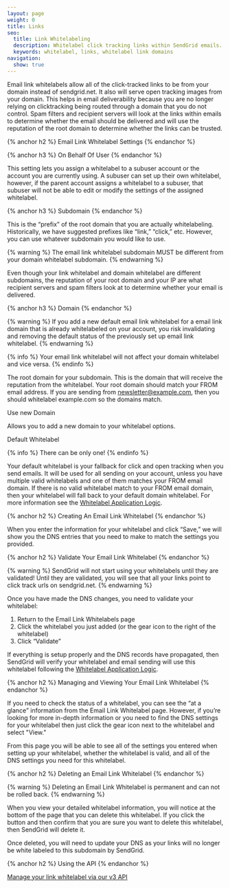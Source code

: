```yaml
---
layout: page
weight: 0
title: Links
seo:
  title: Link Whitelabeling
  description: Whitelabel click tracking links within SendGrid emails.
  keywords: whitelabel, links, whitelabel link domains
navigation:
  show: true
---
```


Email link whitelabels allow all of the click-tracked links to be from your domain instead of sendgrid.net. It also will serve open tracking images from your domain. This helps in email deliverability because you are no longer relying on clicktracking being routed through a domain that you do not control. Spam filters and recipient servers will look at the links within emails to determine whether the email should be delivered and will use the reputation of the root domain to determine whether the links can be trusted.

{% anchor h2 %}
Email Link Whitelabel Settings
{% endanchor %}

{% anchor h3 %}
On Behalf Of User
{% endanchor %}

This setting lets you assign a whitelabel to a subuser account or the account you are currently using. A subuser can set up their own whitelabel, however, if the parent account assigns a whitelabel to a subuser, that subuser will not be able to edit or modify the settings of the assigned whitelabel.

{% anchor h3 %}
Subdomain
{% endanchor %}

This is the “prefix” of the root domain that you are actually whitelabeling. Historically, we have suggested prefixes like “link,” “click,” etc. However, you can use whatever subdomain you would like to use.

{% warning %}
The email link whitelabel subdomain MUST be different from your domain whitelabel subdomain.
{% endwarning %}

Even though your link whitelabel and domain whitelabel are different subdomains, the reputation of your root domain and your IP are what recipient servers and spam filters look at to determine whether your email is delivered.

{% anchor h3 %}
Domain
{% endanchor %}

{% warning %}
If you add a new default email link whitelabel for a email link domain that is already whitelabeled on your account, you risk invalidating and removing the default status of the previously set up email link whitelabel.
{% endwarning %}

{% info %}
Your email link whitelabel will not affect your domain whitelabel and vice versa.
{% endinfo %}

The root domain for your subdomain. This is the domain that will receive the reputation from the whitelabel.  Your root domain should match your FROM email address. If you are sending from newsletter@example.com, then you should whitelabel example.com so the domains match.

Use new Domain

Allows you to add a new domain to your whitelabel options.

Default Whitelabel

{% info %}
There can be only one!
{% endinfo %}

Your default whitelabel is your fallback for click and open tracking when you send emails. It will be used for all sending on your account, unless you have multiple valid whitelabels and one of them matches your FROM email domain. If there is no valid whitelabel match to your FROM email domain, then your whitelabel will fall back to your default domain whitelabel. For more information see the [Whitelabel Application Logic]({{root_url}}/User_Guide/Settings/Whitelabel/index.html#-Whitelabel-Application-Logic).

{% anchor h2 %}
Creating An Email Link Whitelabel
{% endanchor %}

When you enter the information for your whitelabel and click “Save,” we will show you the DNS entries that you need to make to match the settings you provided.

{% anchor h2 %}
Validate Your Email Link Whitelabel
{% endanchor %}

{% warning %}
SendGrid will not start using your  whitelabels until they are validated! Until they are validated, you will see that all your links point to click track urls on sendgrid.net.
{% endwarning %}

Once you have made the DNS changes, you need to validate your whitelabel:

1. Return to the Email Link Whitelabels page
2. Click the whitelabel you just added (or the gear icon to the right of the whitelabel)
3. Click “Validate”

If everything is setup properly and the DNS records have propagated, then SendGrid will verify your whitelabel and email sending will use this whitelabel following the [Whitelabel Application Logic]({{root_url}}/User_Guide/Settings/Whitelabel/index.html#-Whitelabel-Application-Logic).

{% anchor h2 %}
Managing and Viewing Your Email Link Whitelabel
{% endanchor %}

If you need to check the status of a whitelabel, you can see the “at a glance” information from the Email Link Whitelabel page. However, if you’re looking for more in-depth information or you need to find the DNS settings for your whitelabel then just click the gear icon next to the whitelabel and select "View."

From this page you will be able to see all of the settings you entered when setting up your whitelabel, whether the whitelabel is valid, and all of the DNS settings you need for this whitelabel.

{% anchor h2 %}
Deleting an Email Link Whitelabel
{% endanchor %}

{% warning %}
Deleting an Email Link Whitelabel is permanent and can not be rolled back.
{% endwarning %}

When you view your detailed whitelabel information, you will notice at the bottom of the page that you can delete this whitelabel. If you click the button and then confirm that you are sure you want to delete this whitelabel, then SendGrid will delete it.

Once deleted, you will need to update your DNS as your links will no longer be white labeled to this subdomain by SendGrid.

{% anchor h2 %}
Using the API
{% endanchor %}

[Manage your link whitelabel via our v3 API]({{root_url}}/API_Reference/Web_API_v3/Whitelabel/links.html)
